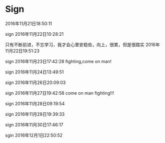 # Sign
2016年11月21日18:50:11

sign
2016年11月22日10:28:21

只有不断前进，不忘学习，我才会心里安稳些，向上，很累，但是很踏实  2016年11月22日19:51:23


sign 
2016年11月23日17:42:28 fighting,come on man!

sign
2016年11月24日13:49:51

sign
2016年11月26日20:09:03

sign
2016年11月27日19:42:58 come on man fighting!!!

sign 
2016年11月28日09:19:54

sign 
2016年11月29日19:39:33

sign 
2016年11月30日17:46:17

sgin
 2016年12月1日22:50:52
